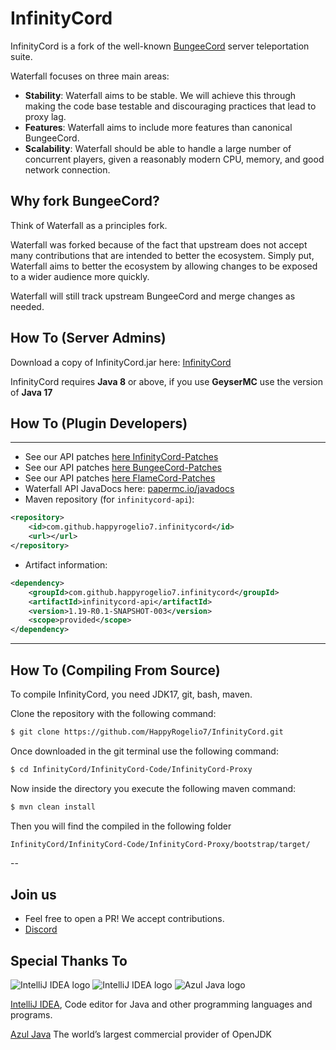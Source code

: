 InfinityCord
=========

InfinityCord is a fork of the well-known [BungeeCord](https://github.com/SpigotMC/BungeeCord) server teleportation suite.

Waterfall focuses on three main areas:

- **Stability**: Waterfall aims to be stable. We will achieve this through making the code base testable and discouraging practices that lead to proxy lag.
- **Features**: Waterfall aims to include more features than canonical BungeeCord.
- **Scalability**: Waterfall should be able to handle a large number of concurrent players, given a reasonably modern CPU, memory, and good network connection.

## Why fork BungeeCord?

Think of Waterfall as a principles fork.

Waterfall was forked because of the fact that upstream does not accept many contributions that are intended to better the ecosystem. Simply put, Waterfall aims to better
the ecosystem by allowing changes to be exposed to a wider audience more quickly.

Waterfall will still track upstream BungeeCord and merge changes as needed.

## How To (Server Admins)

Download a copy of InfinityCord.jar here: [InfinityCord](https://github.com/HappyRogelio7/InfinityCord/blob/main/InfinityCord-Downloads/Update/Download-jar/InfinityCord.jar)

InfinityCord requires **Java 8** or above, if you use **GeyserMC** use the version of **Java 17**

## How To (Plugin Developers)
------
 * See our API patches [here InfinityCord-Patches](InfinityCord-Patches)
 * See our API patches [here BungeeCord-Patches](BungeeCord-Patches)
 * See our API patches [here FlameCord-Patches](FlameCord-Patches)
 * Waterfall API JavaDocs here: [papermc.io/javadocs](https://papermc.io/javadocs)
 * Maven repository (for `infinitycord-api`):
```xml
<repository>
    <id>com.github.happyrogelio7.infinitycord</id>
    <url></url>
</repository>
```
 * Artifact information:
```xml
<dependency>
    <groupId>com.github.happyrogelio7.infinitycord</groupId>
    <artifactId>infinitycord-api</artifactId>
    <version>1.19-R0.1-SNAPSHOT-003</version>
    <scope>provided</scope>
</dependency>
 ```

---

## How To (Compiling From Source)

To compile InfinityCord, you need JDK17, git, bash, maven.

Clone the repository with the following command:
```bash
$ git clone https://github.com/HappyRogelio7/InfinityCord.git
```

Once downloaded in the git terminal use the following command:

```bash
$ cd InfinityCord/InfinityCord-Code/InfinityCord-Proxy
```

Now inside the directory you execute the following maven command:

```bash
$ mvn clean install
```

Then you will find the compiled in the following folder

```bash
InfinityCord/InfinityCord-Code/InfinityCord-Proxy/bootstrap/target/
```


--


## Join us

* Feel free to open a PR! We accept contributions.
* [Discord](https://discord.gg/3EebYUyeUX)

## Special Thanks To


![IntelliJ IDEA logo](https://resources.jetbrains.com/storage/products/company/brand/logos/IntelliJ_IDEA_icon.png?size=100px)
![IntelliJ IDEA logo](https://resources.jetbrains.com/storage/products/company/brand/logos/IntelliJ_IDEA.png)
![Azul Java logo](https://www.azul.com/wp-content/themes/azul/dist/img/logo.svg)

[IntelliJ IDEA](https://www.jetbrains.com/idea/), Code editor for Java and other programming languages and programs.

[Azul Java](https://www.azul.com/) The world’s largest commercial provider of OpenJDK

